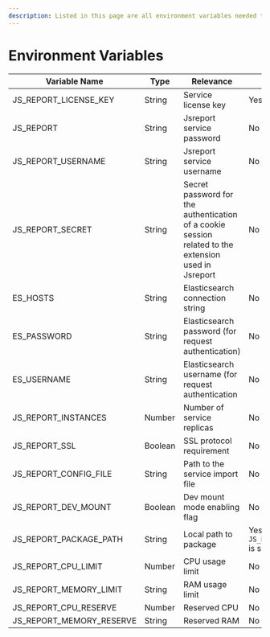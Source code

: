 ```yaml
---
description: Listed in this page are all environment variables needed to run Jsreport.
---
```


# Environment Variables



<table><thead><tr><th width="243">Variable Name</th><th width="95">Type</th><th width="180">Relevance</th><th width="112">Required</th><th>Default</th></tr></thead><tbody><tr><td>JS_REPORT_LICENSE_KEY</td><td>String</td><td>Service license key</td><td>Yes</td><td></td></tr><tr><td>JS_REPORT</td><td>String</td><td>Jsreport service password</td><td>No</td><td>dev_password_only</td></tr><tr><td>JS_REPORT_USERNAME</td><td>String</td><td>Jsreport service username</td><td>No</td><td>admin</td></tr><tr><td>JS_REPORT_SECRET</td><td>String</td><td>Secret password for the authentication of a cookie session related to the extension used in Jsreport</td><td>No</td><td>dev_secret_only</td></tr><tr><td>ES_HOSTS</td><td>String</td><td>Elasticsearch connection string</td><td>No</td><td>analytics-datastore-elastic-search:9200</td></tr><tr><td>ES_PASSWORD</td><td>String</td><td>Elasticsearch password (for request authentication)</td><td>No</td><td>dev_password_only</td></tr><tr><td>ES_USERNAME</td><td>String</td><td>Elasticsearch username (for request authentication</td><td>No</td><td>elastic</td></tr><tr><td>JS_REPORT_INSTANCES</td><td>Number</td><td>Number of service replicas</td><td>No</td><td>1</td></tr><tr><td>JS_REPORT_SSL</td><td>Boolean</td><td>SSL protocol requirement</td><td>No</td><td>false</td></tr><tr><td>JS_REPORT_CONFIG_FILE</td><td>String</td><td>Path to the service import file</td><td>No</td><td>export.jsrexport </td></tr><tr><td>JS_REPORT_DEV_MOUNT</td><td>Boolean</td><td>Dev mount mode enabling flag</td><td>No</td><td>false</td></tr><tr><td>JS_REPORT_PACKAGE_PATH</td><td>String</td><td>Local path to package</td><td>Yes if <code>JS_REPORT_DEV_MOUNT</code> is set to true</td><td></td></tr><tr><td>JS_REPORT_CPU_LIMIT</td><td>Number</td><td>CPU usage limit</td><td>No</td><td>0</td></tr><tr><td>JS_REPORT_MEMORY_LIMIT</td><td>String</td><td>RAM usage limit</td><td>No</td><td>3G</td></tr><tr><td>JS_REPORT_CPU_RESERVE</td><td>Number</td><td>Reserved CPU</td><td>No</td><td>0.05</td></tr><tr><td>JS_REPORT_MEMORY_RESERVE</td><td>String</td><td>Reserved RAM</td><td>No</td><td>500M</td></tr></tbody></table>
